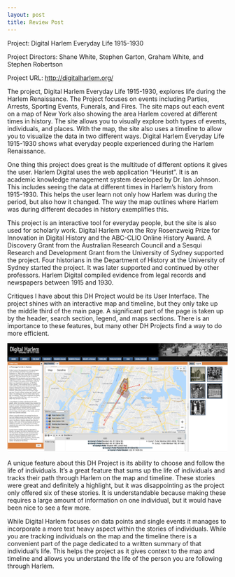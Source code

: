 ```yaml
---
layout: post
title: Review Post
---
```

Project:
Digital Harlem Everyday Life 1915-1930

Project Directors:
Shane White, Stephen Garton, Graham White, and Stephen Robertson

Project URL:
http://digitalharlem.org/

The project, Digital Harlem Everyday Life 1915-1930, explores life during the Harlem Renaissance. The Project focuses on events including Parties, Arrests, Sporting Events, Funerals, and Fires. The site maps out each event on a map of New York also showing the area Harlem covered at different times in history. The site allows you to visually explore both types of events, individuals, and places. With the map, the site also uses a timeline to allow you to visualize the data in two different ways. Digital Harlem Everyday Life 1915-1930 shows what everyday people experienced during the Harlem Renaissance.

One thing this project does great is the multitude of different options it gives the user. Harlem Digital uses the web application “Heurist”. It is an academic knowledge management system developed by Dr. Ian Johnson. This includes seeing the data at different times in Harlem’s history from 1915-1930. This helps the user learn not only how Harlem was during the period, but also how it changed. The way the map outlines where Harlem was during different decades in history exemplifies this.

This project is an interactive tool for everyday people, but the site is also used for scholarly work. Digital Harlem won the Roy Rosenzweig Prize for Innovation in Digital History and the ABC-CLIO Online History Award. A Discovery Grant from the Australian Research Council and a Sesqui Research and Development Grant from the University of Sydney supported the project. Four historians in the Department of History at the University of Sydney started the project. It was later supported and continued by other professors. Harlem Digital compiled evidence from legal records and newspapers between 1915 and 1930.

Critiques I have about this DH Project would be its User Interface. The project shines with an interactive map and timeline, but they only take up the middle third of the main page. A significant part of the page is taken up by the header, search section, legend, and maps sections. There is an importance to these features, but many other DH Projects find a way to do more efficient.

![Fuller Long Image](https://github.com/aidanwheeler18/aidanwheeler18.github.io/blob/master/images/Digital%20Harlem%20Fuller%20Long.png)

A unique feature about this DH Project is its ability to choose and follow the life of individuals. It’s a great feature that sums up the life of individuals and tracks their path through Harlem on the map and timeline. These stories were great and definitely a highlight, but it was disappointing as the project only offered six of these stories. It is understandable because making these requires a large amount of information on one individual, but it would have been nice to see a few more.

While Digital Harlem focuses on data points and single events it manages to incorporate a more text heavy aspect within the stories of individuals. While you are tracking individuals on the map and the timeline there is a convenient part of the page dedicated to a written summary of that individual’s life. This helps the project as it gives context to the map and timeline and allows you understand the life of the person you are following through Harlem.
